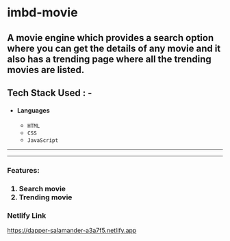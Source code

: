 # imbd-movie
A movie engine which provides a search option where you can get the details of any movie and it also has a trending page where all the trending movies are listed.
---
## Tech Stack Used : -

- #### Languages
  - `HTML`
  - `CSS`
  - `JavaScript`

---

---
<h3>Features:<h3/>
  <ol>
    <li>Search movie</li>
    <li>Trending movie</li>
    
  </ol>

### Netlify Link

https://dapper-salamander-a3a7f5.netlify.app
